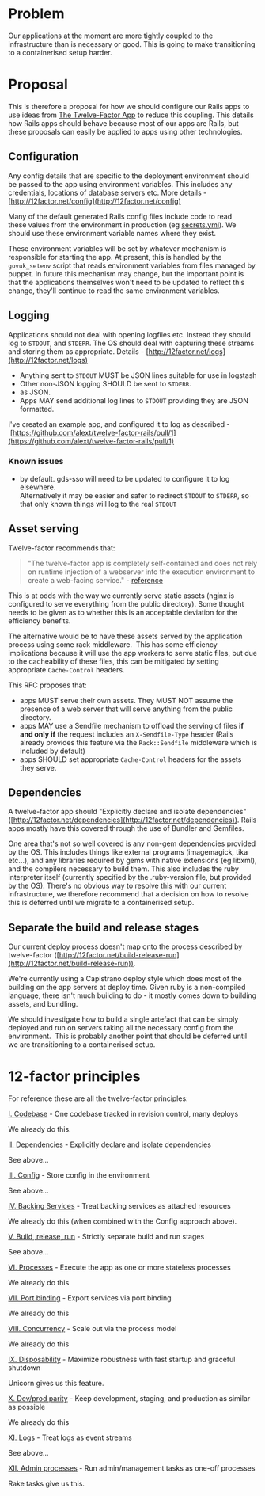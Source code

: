 # Problem

Our applications at the moment are more tightly coupled to the infrastructure than is necessary or good. This is going to make transitioning to a containerised setup harder.

# Proposal

This is therefore a proposal for how we should configure our Rails apps to use ideas from [The Twelve-Factor App](http://12factor.net/) to reduce this coupling. This details how Rails apps should behave because most of our apps are Rails, but these proposals can easily be applied to apps using other technologies.

## Configuration

Any config details that are specific to the deployment environment should be&nbsp;passed to the app using environment variables. This includes any credentials,&nbsp;locations of database servers etc. More details - [http://12factor.net/config](http://12factor.net/config)

Many of the default generated Rails config files include code to read these&nbsp;values from the environment in production (eg [secrets.yml](https://github.com/rails/rails/blob/4-2-stable/railties/lib/rails/generators/rails/app/templates/config/secrets.yml)).&nbsp;We should use these environment variable names where they exist.

These environment variables will be set by whatever mechanism is responsible for&nbsp;starting the app. At present, this is handled by the `govuk_setenv`&nbsp;script that&nbsp;reads environment variables from files managed by puppet. In future this&nbsp;mechanism may change, but the important point is that the applications&nbsp;themselves won't need to be updated to reflect this change, they'll continue to&nbsp;read the same environment variables.

## Logging

Applications should not deal with opening logfiles etc. Instead they should log&nbsp;to `STDOUT`, and `STDERR`. The OS should deal with capturing these streams and&nbsp;storing them as appropriate. Details - [http://12factor.net/logs](http://12factor.net/logs)

- Anything sent to `STDOUT` MUST be JSON lines suitable for use in logstash
- Other non-JSON logging SHOULD be sent to `STDERR`.
-  as JSON.
- Apps MAY send additional log lines to `STDOUT` providing they are JSON formatted.

I've created an example app, and configured it to log as described -&nbsp;[https://github.com/alext/twelve-factor-rails/pull/1](https://github.com/alext/twelve-factor-rails/pull/1)

### Known issues

-  by default. gds-sso will need to be updated to&nbsp;configure it to log elsewhere.  
Alternatively it may be easier and safer to redirect `STDOUT` to `STDERR`, so that only known things will log to the real `STDOUT`&nbsp;

## Asset serving

Twelve-factor recommends that:

> "The twelve-factor app is completely self-contained&nbsp;and does not rely on runtime injection of a webserver into the execution environment to create a web-facing service." -&nbsp;[reference](http://12factor.net/port-binding)

This is at odds with the way we currently serve static assets (nginx is configured to serve everything from the public directory). Some thought needs to be given as to whether this is an acceptable deviation for the efficiency benefits.

The alternative would be to have these assets served by the application process using some rack middleware. &nbsp;This has some efficiency implications because it will use the app workers to serve static files, but due to the cacheability of these files, this can be mitigated by setting appropriate `Cache-Control` headers.

This RFC proposes that:

- apps MUST serve their own assets. They MUST NOT assume the presence of a web server that will serve anything from the public directory.
- apps MAY use a Sendfile mechanism to offload the serving of files **if and only if** the request includes an `X-Sendfile-Type` header (Rails already provides this feature via the `Rack::Sendfile` middleware which is included by default)
- apps SHOULD set appropriate `Cache-Control` headers for the assets they serve.

## Dependencies

A twelve-factor app should "Explicitly declare and isolate dependencies" ([http://12factor.net/dependencies](http://12factor.net/dependencies)). Rails apps mostly have this covered through the use of Bundler and Gemfiles.

One area that's not so well covered is any non-gem dependencies provided by the&nbsp;OS. This includes things like external programs (imagemagick, tika etc...), and&nbsp;any libraries required by gems with native extensions (eg libxml), and the&nbsp;compilers necessary to build them. This also includes the ruby interpreter itself (currently specified by the .ruby-version file, but provided by the OS). There's no obvious way to resolve this with&nbsp;our current infrastructure, we therefore recommend that a decision on how to&nbsp;resolve this is deferred until we migrate to a containerised setup.

## Separate the build and release stages

Our current deploy process doesn't map onto the process described by twelve-factor ([http://12factor.net/build-release-run](http://12factor.net/build-release-run)).

We're currently using a Capistrano deploy style which does most of the building on the app servers at deploy time. Given ruby is a non-compiled language, there isn't much building to do - it mostly comes down to building assets, and bundling.

We should investigate how to build a single artefact that can be simply deployed and run on servers taking all the necessary config from the environment. &nbsp;This is probably another point that should be deferred until we are transitioning to a containerised setup.

# 12-factor principles

For reference these are all the twelve-factor principles:

[I. Codebase](http://12factor.net/codebase)&nbsp;-&nbsp;One codebase tracked in revision control, many deploys

We already do this.

[II. Dependencies](http://12factor.net/dependencies)&nbsp;-&nbsp;Explicitly declare and isolate dependencies

See above...

[III. Config](http://12factor.net/config)&nbsp;-&nbsp;Store config in the environment

See above...

[IV. Backing Services](http://12factor.net/backing-services)&nbsp;-&nbsp;Treat backing services as attached resources

We already do this (when combined with the Config approach above).

[V. Build, release, run](http://12factor.net/build-release-run)&nbsp;-&nbsp;Strictly separate build and run stages

See above...

[VI. Processes](http://12factor.net/processes)&nbsp;-&nbsp;Execute the app as one or more stateless processes

We already do this

[VII. Port binding](http://12factor.net/port-binding)&nbsp;-&nbsp;Export services via port binding

We already do this

[VIII. Concurrency](http://12factor.net/concurrency)&nbsp;-&nbsp;Scale out via the process model

We already do this

[IX. Disposability](http://12factor.net/disposability)&nbsp;-&nbsp;Maximize robustness with fast startup and graceful shutdown

Unicorn gives us this feature.

[X. Dev/prod parity](http://12factor.net/dev-prod-parity)&nbsp;-&nbsp;Keep development, staging, and production as similar as possible

We already do this

[XI. Logs](http://12factor.net/logs)&nbsp;-&nbsp;Treat logs as event streams

See above...

[XII. Admin processes](http://12factor.net/admin-processes)&nbsp;-&nbsp;Run admin/management tasks as one-off processes

Rake tasks give us this.

&nbsp;

&nbsp;


